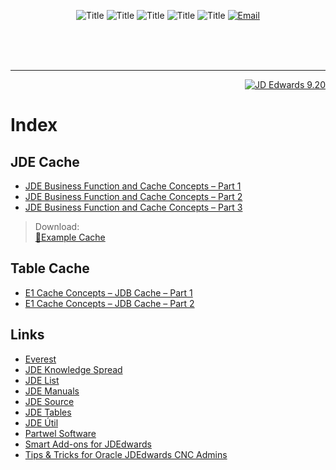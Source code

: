 <div align="center">

![Title](http://satyr.io/1000x80/1?text=Working+with+Cache(s))
![Title](http://satyr.io/1000x80/white?text=by)
![Title](http://satyr.io/1000x80/white?text=Giovani+Perotto+Mesquita)
![Title](http://satyr.io/1000x80/white?text=Thanks+to)
![Title](http://satyr.io/1000x80/white?text=Ankit+Karwayun)
[![Email](https://img.shields.io/badge/mail-giovanipm%40gmaill.com-lightgray.svg)](mailto:giovanipm@gmail.com)

</div>

<br>
<br>
<br>

---

<div align="right">

[![JD Edwards 9.20](https://img.shields.io/badge/JD_Edwards-9.20-brightgreen.svg)](https://www.oracle.com/technical-resources/documentation/jd-edwards-enterpriseone.html)

</div>

# Index

## JDE Cache

- [JDE Business Function and Cache Concepts – Part 1](https://github.com/GiovaniPM/MyCourses/blob/master/JDE%20Cache/JDE%20Business%20Function%20and%20Cache%20Concepts%20%E2%80%93%20Part%201%20.md)
- [JDE Business Function and Cache Concepts – Part 2](https://github.com/GiovaniPM/MyCourses/blob/master/JDE%20Cache/JDE%20Business%20Function%20and%20Cache%20Concepts%20%E2%80%93%20Part%202%20.md)
- [JDE Business Function and Cache Concepts – Part 3](https://github.com/GiovaniPM/MyCourses/blob/master/JDE%20Cache/JDE%20Business%20Function%20and%20Cache%20Concepts%20%E2%80%93%20Part%203%20.md)

>Download:<br>[💾Example Cache](https://www.jdesource.com/wp-content/uploads/B59TEST9.zip)

## Table Cache

- [E1 Cache Concepts – JDB Cache – Part 1](https://github.com/GiovaniPM/MyCourses/blob/master/JDE%20Cache/E1%20Cache%20Concepts%20%E2%80%93%20JDB%20Cache%20%E2%80%93%20Part%201%20.md)
- [E1 Cache Concepts – JDB Cache – Part 2](https://github.com/GiovaniPM/MyCourses/blob/master/JDE%20Cache/E1%20Cache%20Concepts%20%E2%80%93%20JDB%20Cache%20%E2%80%93%20Part%202%20.md)

## Links

- [Everest](http://www.everestsoftint.com/)
- [JDE Knowledge Spread](https://www.jdefusion.com/)
- [JDE List](https://www.jdelist.com)
- [JDE Manuals](https://1drv.ms/u/s!Aj-1ijXbIKXT4VU0vO9KdSomJFjl?e=Ys2Wg7)
- [JDE Source](https://www.jdesource.com/)
- [JDE Tables](http://www.jdetables.com/)
- [JDE Útil](https://1drv.ms/u/s!Aj-1ijXbIKXTiNEukddKZL0H0Pni9w?e=fQBdLh)
- [Partwel Software](http://www.patwel.com/)
- [Smart Add-ons for JDEdwards](https://jdemart.com/)
- [Tips & Tricks for Oracle JDEdwards CNC Admins](https://e1tips.com/)